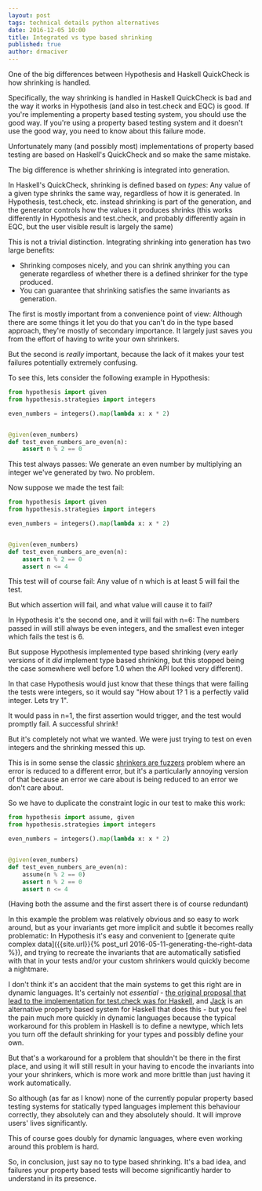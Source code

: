 ```yaml
---
layout: post
tags: technical details python alternatives
date: 2016-12-05 10:00
title: Integrated vs type based shrinking
published: true
author: drmaciver
---
```


One of the big differences between Hypothesis and Haskell QuickCheck is
how shrinking is handled.

Specifically, the way shrinking is handled in Haskell QuickCheck is bad
and the way it works in Hypothesis (and also in test.check and EQC) is
good. If you're implementing a property based testing system, you should
use the good way. If you're using a property based testing system and it
doesn't use the good way, you need to know about this failure mode.

Unfortunately many (and possibly most) implementations of property based
testing are based on Haskell's QuickCheck and so make the same mistake.

<!--more-->

The big difference is whether shrinking is integrated into generation.

In Haskell's QuickCheck, shrinking is defined based on *types*: Any
value of a given type shrinks the same way, regardless of how it is
generated. In Hypothesis, test.check, etc. instead shrinking is part
of the generation, and the generator controls how the values it produces
shrinks (this works differently in Hypothesis and test.check, and probably
differently again in EQC, but the user visible result is largely the
same)

This is not a trivial distinction. Integrating shrinking into generation 
has two large benefits:

* Shrinking composes nicely, and you can shrink anything you can generate
  regardless of whether there is a defined shrinker for the type produced.
* You can guarantee that shrinking satisfies the same invariants as generation.

The first is mostly important from a convenience point of view: Although
there are some things it let you do that you can't do in the type based
approach, they're mostly of secondary importance. It largely just saves
you from the effort of having to write your own shrinkers.

But the second is *really* important, because the lack of it makes your
test failures potentially extremely confusing.

To see this, lets consider the following example in Hypothesis:

```python
from hypothesis import given
from hypothesis.strategies import integers

even_numbers = integers().map(lambda x: x * 2)


@given(even_numbers)
def test_even_numbers_are_even(n):
    assert n % 2 == 0
```

This test always passes: We generate an even number by multiplying
an integer we've generated by two. No problem.

Now suppose we made the test fail:


```python
from hypothesis import given
from hypothesis.strategies import integers

even_numbers = integers().map(lambda x: x * 2)


@given(even_numbers)
def test_even_numbers_are_even(n):
    assert n % 2 == 0
    assert n <= 4
```

This test will of course fail: Any value of n which is at least 5 will
fail the test.

But which assertion will fail, and what value will cause it to fail?

In Hypothesis it's the second one, and it will fail with n=6: The numbers
passed in will still always be even integers, and the smallest even
integer which fails the test is 6.

But suppose Hypothesis implemented type based shrinking (very early
versions of it *did* implement type based shrinking, but this stopped
being the case somewhere well before 1.0 when the API looked very
different).

In that case Hypothesis would just know that these things that were
failing the tests were integers, so it would say "How about 1? 1 is a
perfectly valid integer. Lets try 1".

It would pass in n=1, the first assertion would trigger, and the test
would promptly fail. A successful shrink!

But it's completely not what we wanted. We were just trying to test on
even integers and the shrinking messed this up.

This is in some sense the classic 
[shrinkers are fuzzers](http://blog.regehr.org/archives/1284) problem
where an error is reduced to a different error, but it's a particularly
annoying version of that because an error we care about is being reduced
to an error we don't care about.

So we have to duplicate
the constraint logic in our test to make this work:


```python
from hypothesis import assume, given
from hypothesis.strategies import integers

even_numbers = integers().map(lambda x: x * 2)


@given(even_numbers)
def test_even_numbers_are_even(n):
    assume(n % 2 == 0)
    assert n % 2 == 0
    assert n <= 4
```

(Having both the assume and the first assert there is of course
redundant)

In this example the problem was relatively obvious and so easy to
work around, but as your invariants get more implicit and subtle
it becomes really problematic: In Hypothesis it's easy and
convenient to 
[generate quite complex data]({{site.url}}{% post_url 2016-05-11-generating-the-right-data %}),
and trying to recreate the invariants that are automatically
satisfied with that in your tests and/or your custom shrinkers would
quickly become a nightmare.

I don't think it's an accident that the main systems to get this right are
in dynamic languages. It's certainly not *essential* - [the original proposal that
lead to the implementation for test.check was for
Haskell](https://mail.haskell.org/pipermail/libraries/2013-November/021674.html),
and [Jack](https://github.com/ambiata/disorder.hs/tree/master/disorder-jack) is
an alternative property based system for Haskell that does this - but you
feel the pain much more quickly in dynamic languages because the typical
workaround for this problem in Haskell is to define a newtype, which lets you
turn off the default shrinking for your types and possibly define your own.

But that's a workaround for a problem that shouldn't be there in the first place,
and using it will still result in your having to encode the invariants into your
your shrinkers, which is more work and more brittle than just having it work
automatically.

So although (as far as I know) none of the currently popular property based
testing systems for statically typed languages implement this behaviour
correctly, they absolutely can and they absolutely should. It will improve
users' lives significantly.

This of course goes doubly for dynamic languages, where even working around
this problem is hard.

So, in conclusion, just say no to type based shrinking. It's a bad idea,
and failures your property based tests will become significantly harder
to understand in its presence.
